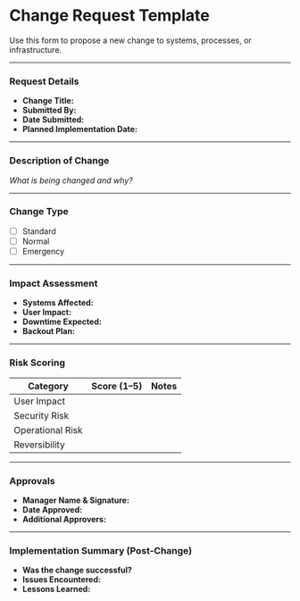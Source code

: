 # Change Request Template

Use this form to propose a new change to systems, processes, or infrastructure.

---

### Request Details

- **Change Title:**  
- **Submitted By:**  
- **Date Submitted:**  
- **Planned Implementation Date:**  

---

### Description of Change

_What is being changed and why?_

---

### Change Type
- [ ] Standard
- [ ] Normal
- [ ] Emergency

---

### Impact Assessment

- **Systems Affected:**  
- **User Impact:**  
- **Downtime Expected:**  
- **Backout Plan:**  

---

### Risk Scoring

| Category        | Score (1–5) | Notes |
|----------------|-------------|-------|
| User Impact     |             |       |
| Security Risk   |             |       |
| Operational Risk|             |       |
| Reversibility   |             |       |

---

### Approvals

- **Manager Name & Signature:**  
- **Date Approved:**  
- **Additional Approvers:**  

---

### Implementation Summary (Post-Change)

- **Was the change successful?**  
- **Issues Encountered:**  
- **Lessons Learned:**  
